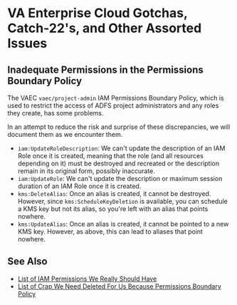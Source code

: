 # VA Enterprise Cloud Gotchas, Catch-22's, and Other Assorted Issues

## Inadequate Permissions in the Permissions Boundary Policy

The VAEC `vaec/project-admin` IAM Permissions Boundary Policy, which is used to restrict the access of ADFS project administrators and any roles they create, has some problems. 

In an attempt to reduce the risk and surprise of these discrepancies, we will document them as we encounter them.

- `iam:UpdateRoleDescription`: We can't update the description of an IAM Role once it is created, meaning that the role (and all resources depending on it) must be destroyed and recreated or the description remain in its original form, possibly inaccurate.
- `iam:UpdateRole`: We can't update the description or maximum session duration of an IAM Role once it is created.
- `kms:DeleteAlias`: Once an alias is created, it cannot be destroyed. However, since `kms:ScheduleKeyDeletion` is available, you can schedule a KMS key but not its alias, so you're left with an alias that points nowhere.
- `kms:UpdateAlias`: Once an alias is created, it cannot be pointed to a new KMS key. However, as above, this can lead to aliases that point nowhere.

## See Also
- [List of IAM Permissions We Really Should Have](https://github.com/department-of-veterans-affairs/checkin-devops/issues/495)
- [List of Crap We Need Deleted For Us Because Permissions Boundary Policy](https://github.com/department-of-veterans-affairs/checkin-devops/issues/496)
